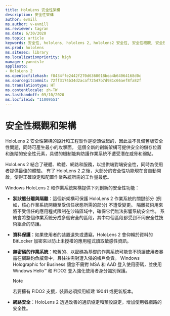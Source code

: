 ```yaml
---
title: HoloLens 安全性架構
description: 安全性架構
author: evmill
ms.author: v-evmill
ms.reviewer: tagran
ms.date: 6/30/2020
ms.topic: article
keywords: 安全性, hololens, hololens 2, hololens2 安全性, 安全性概觀, 安全性架構, 架構, hololens 2 架構
ms.prod: hololens
ms.sitesec: library
ms.localizationpriority: high
manager: yannisle
appliesto:
- HoloLens 2
ms.openlocfilehash: f8434ffe2442f270d6360018bea4b64064168d0c
ms.sourcegitcommit: 72ff3174b34d2acaf72547b7d981c66aef8fa82f
ms.translationtype: HT
ms.contentlocale: zh-TW
ms.lasthandoff: 09/10/2020
ms.locfileid: "11009551"
---
```

# 安全性概觀和架構

HoloLens 2 安全性架構的設計和工程製作是從頭做起的，因此並不具備舊版安全性問題，同時可產生最小的攻擊面。 這個全新的創新架構可提供安全的儲存位置和進階的安全性元素，具備的機制能夠防護作業系統不遭受潛在威脅和弱點。

HoloLens 2 結合了硬體、軟體、網路和服務，以提供端對端安全性，同時為使用者提供最佳的體驗。 有了 HoloLens 2 之後，大部分的安全性功能現在會自動開啟，使得正確設定和配置作業系統所需的工作量最低。

Windows HoloLens 2 和作業系統架構提供下列創新的安全性功能：

  * **狀狀態分離與隔離**：這個新架構可保護 HoloLens 2 作業系統的關鍵部分 (例如，核心作業系統開機至受信任狀態所需的部分) 不遭受變更。 隔離技術用來將不受信任的應用程式限制在沙箱區域中，確保它們無法影響系統安全性。 系統會將整個作業系統分成多個安全的區段，其中每個區段都受到不同安全性技術組合的防護。
  
  * **資料保護**：如果使用者的裝置遺失或遭竊，HoloLens 2 會仰賴於資料的 BitLocker 加密來以防止未授權的應用程式讀取敏感性資訊。 
  
  * **無密碼的作業系統**：較舊的、以密碼為基礎的作業系統可能會不慎讓使用者暴露在網路釣魚威脅中，且往往需對遭入侵的帳戶負責。 Windows Holographic for Business 讓您不需對 MSA 和 AAD 登入使用密碼，並使用 Windows Hello™ 和 FIDO2 登入強化使用者身分識別保護。 
  
    > [!NOTE]
    > 若要擁有 FIDO2 支援，裝置必須採用組建 19041 或更新版本。 

  * **網路安全**：HoloLens 2 透過改善的通訊協定和預設設定，增加使用者網路的安全性。
